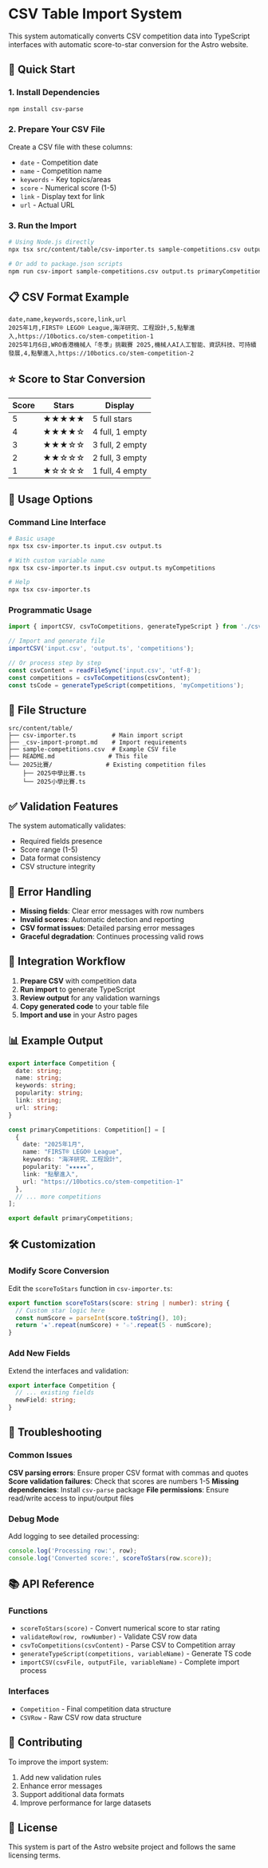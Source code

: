 # CSV Table Import System

This system automatically converts CSV competition data into TypeScript interfaces with automatic score-to-star conversion for the Astro website.

## 🚀 Quick Start

### 1. Install Dependencies
```bash
npm install csv-parse
```

### 2. Prepare Your CSV File
Create a CSV file with these columns:
- `date` - Competition date
- `name` - Competition name  
- `keywords` - Key topics/areas
- `score` - Numerical score (1-5)
- `link` - Display text for link
- `url` - Actual URL

### 3. Run the Import
```bash
# Using Node.js directly
npx tsx src/content/table/csv-importer.ts sample-competitions.csv output.ts primaryCompetitions

# Or add to package.json scripts
npm run csv-import sample-competitions.csv output.ts primaryCompetitions
```

## 📋 CSV Format Example

```csv
date,name,keywords,score,link,url
2025年1月,FIRST® LEGO® League,海洋研究、工程設計,5,點擊進入,https://10botics.co/stem-competition-1
2025年1月6日,WRO香港機械人「冬季」挑戰賽 2025,機械人AI人工智能、資訊科技、可持續發展,4,點擊進入,https://10botics.co/stem-competition-2
```

## ⭐ Score to Star Conversion

| Score | Stars | Display |
|-------|-------|---------|
| 5 | ★★★★★ | 5 full stars |
| 4 | ★★★★☆ | 4 full, 1 empty |
| 3 | ★★★☆☆ | 3 full, 2 empty |
| 2 | ★★☆☆☆ | 2 full, 3 empty |
| 1 | ★☆☆☆☆ | 1 full, 4 empty |

## 🔧 Usage Options

### Command Line Interface
```bash
# Basic usage
npx tsx csv-importer.ts input.csv output.ts

# With custom variable name
npx tsx csv-importer.ts input.csv output.ts myCompetitions

# Help
npx tsx csv-importer.ts
```

### Programmatic Usage
```typescript
import { importCSV, csvToCompetitions, generateTypeScript } from './csv-importer';

// Import and generate file
importCSV('input.csv', 'output.ts', 'competitions');

// Or process step by step
const csvContent = readFileSync('input.csv', 'utf-8');
const competitions = csvToCompetitions(csvContent);
const tsCode = generateTypeScript(competitions, 'myCompetitions');
```

## 📁 File Structure

```
src/content/table/
├── csv-importer.ts          # Main import script
├── _csv-import-prompt.md    # Import requirements
├── sample-competitions.csv  # Example CSV file
├── README.md               # This file
└── 2025比賽/               # Existing competition files
    ├── 2025中學比賽.ts
    └── 2025小學比賽.ts
```

## ✅ Validation Features

The system automatically validates:
- Required fields presence
- Score range (1-5)
- Data format consistency
- CSV structure integrity

## 🚨 Error Handling

- **Missing fields**: Clear error messages with row numbers
- **Invalid scores**: Automatic detection and reporting
- **CSV format issues**: Detailed parsing error messages
- **Graceful degradation**: Continues processing valid rows

## 🔄 Integration Workflow

1. **Prepare CSV** with competition data
2. **Run import** to generate TypeScript
3. **Review output** for any validation warnings
4. **Copy generated code** to your table file
5. **Import and use** in your Astro pages

## 📊 Example Output

```typescript
export interface Competition {
  date: string;
  name: string;
  keywords: string;
  popularity: string;
  link: string;
  url: string;
}

const primaryCompetitions: Competition[] = [
  {
    date: "2025年1月",
    name: "FIRST® LEGO® League",
    keywords: "海洋研究、工程設計",
    popularity: "★★★★★",
    link: "點擊進入",
    url: "https://10botics.co/stem-competition-1"
  },
  // ... more competitions
];

export default primaryCompetitions;
```

## 🛠️ Customization

### Modify Score Conversion
Edit the `scoreToStars` function in `csv-importer.ts`:
```typescript
export function scoreToStars(score: string | number): string {
  // Custom star logic here
  const numScore = parseInt(score.toString(), 10);
  return '★'.repeat(numScore) + '☆'.repeat(5 - numScore);
}
```

### Add New Fields
Extend the interfaces and validation:
```typescript
export interface Competition {
  // ... existing fields
  newField: string;
}
```

## 🐛 Troubleshooting

### Common Issues

**CSV parsing errors**: Ensure proper CSV format with commas and quotes
**Score validation failures**: Check that scores are numbers 1-5
**Missing dependencies**: Install `csv-parse` package
**File permissions**: Ensure read/write access to input/output files

### Debug Mode
Add logging to see detailed processing:
```typescript
console.log('Processing row:', row);
console.log('Converted score:', scoreToStars(row.score));
```

## 📚 API Reference

### Functions

- `scoreToStars(score)` - Convert numerical score to star rating
- `validateRow(row, rowNumber)` - Validate CSV row data
- `csvToCompetitions(csvContent)` - Parse CSV to Competition array
- `generateTypeScript(competitions, variableName)` - Generate TS code
- `importCSV(csvFile, outputFile, variableName)` - Complete import process

### Interfaces

- `Competition` - Final competition data structure
- `CSVRow` - Raw CSV row data structure

## 🤝 Contributing

To improve the import system:
1. Add new validation rules
2. Enhance error messages
3. Support additional data formats
4. Improve performance for large datasets

## 📄 License

This system is part of the Astro website project and follows the same licensing terms.
